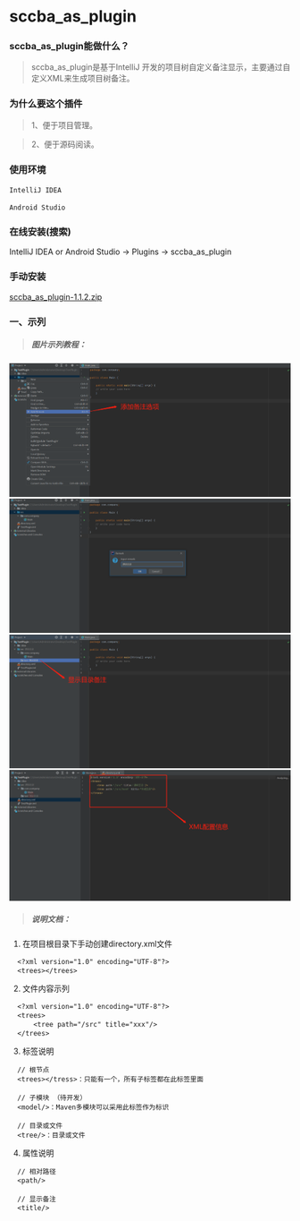 # sccba_as_plugin

### sccba_as_plugin能做什么？

> sccba_as_plugin是基于IntelliJ 开发的项目树自定义备注显示，主要通过自定义XML来生成项目树备注。

### 为什么要这个插件

> 1、便于项目管理。

> 2、便于源码阅读。

### 使用环境

`IntelliJ IDEA`

`Android Studio`

### 在线安装(搜索)

IntelliJ IDEA or Android Studio -> Plugins -> sccba_as_plugin

### 手动安装

[sccba_as_plugin-1.1.2.zip](https://raw.githubusercontent.com/wxk19861231/sccba_as_plugin/master/builds/sccba_as_plugin-1.1.2.zip)

### 一、示列

> ##### 图片示列教程：


![样列](https://raw.githubusercontent.com/wxk19861231/sccba_as_plugin/master/image/show_1.png "样列")
![样列](https://raw.githubusercontent.com/wxk19861231/sccba_as_plugin/master/image/show_2.png "样列")
![样列](https://raw.githubusercontent.com/wxk19861231/sccba_as_plugin/master/image/show_3.png "样列")
![样列](https://raw.githubusercontent.com/wxk19861231/sccba_as_plugin/master/image/show_4.png "样列")

> ##### 说明文档：

1. 在项目根目录下手动创建directory.xml文件

```xml：
  <?xml version="1.0" encoding="UTF-8"?>
  <trees></trees>
```

2. 文件内容示列

```xml：
  <?xml version="1.0" encoding="UTF-8"?>
  <trees>
      <tree path="/src" title="xxx"/>
  </trees>
```

3. 标签说明

```xml：
  // 根节点
  <trees></tress>：只能有一个，所有子标签都在此标签里面

  // 子模块 （待开发）
  <model/>：Maven多模块可以采用此标签作为标识

  // 目录或文件
  <tree/>：目录或文件
```

4. 属性说明

```xml：
  // 相对路径
  <path/> 

  // 显示备注
  <title/> 
```